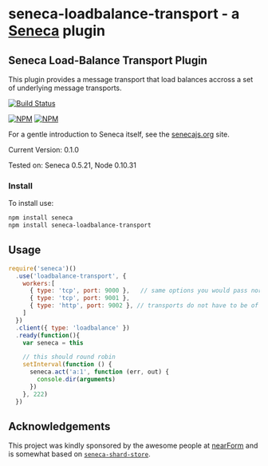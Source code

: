 seneca-loadbalance-transport - a [Seneca](http://senecajs.org) plugin
=====================================================================

## Seneca Load-Balance Transport Plugin

This plugin provides a message transport that load balances accross a
set of underlying message transports.

[![Build Status](https://travis-ci.org/mmalecki/seneca-loadbalance-transport.png?branch=master)](https://travis-ci.org/mmalecki/seneca-loadbalance-transport)

[![NPM](https://nodei.co/npm/seneca-loadbalance-transport.png)](https://nodei.co/npm/seneca-loadbalance-transport/)
[![NPM](https://nodei.co/npm-dl/seneca-loadbalance-transport.png)](https://nodei.co/npm-dl/seneca-loadbalance-transport/)

For a gentle introduction to Seneca itself, see the
[senecajs.org](http://senecajs.org) site.

Current Version: 0.1.0

Tested on: Seneca 0.5.21, Node 0.10.31


### Install

To install use:

```sh
npm install seneca
npm install seneca-loadbalance-transport
```




## Usage

```js
require('seneca')()
  .use('loadbalance-transport', {
    workers:[
      { type: 'tcp', port: 9000 },   // same options you would pass normally to a transport
      { type: 'tcp', port: 9001 },
      { type: 'http', port: 9002 }, // transports do not have to be of same type
    ]
  })
  .client({ type: 'loadbalance' })
  .ready(function(){
    var seneca = this

    // this should round robin
    setInterval(function () {
      seneca.act('a:1', function (err, out) {
        console.dir(arguments)
      })
    }, 222)
  })
```

## Acknowledgements

This project was kindly sponsored by the awesome people at
[nearForm](http://nearform.com) and is somewhat based on
[`seneca-shard-store`](https://github.com/mcollina/seneca-shard-store).
